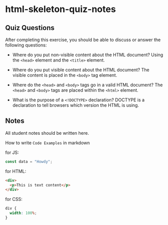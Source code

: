 # html-skeleton-quiz-notes

## Quiz Questions

After completing this exercise, you should be able to discuss or answer the following questions:

- Where do you put non-visible content about the HTML document?
  Using the ```<head>``` element and the ```<title>``` element.

- Where do you put visible content about the HTML document?
  The visible content is placed in the ```<body>``` tag element.

- Where do the `<head>` and `<body>` tags go in a valid HTML document?
  The `<head>` and `<body>` tags are placed within the `<html>` element.

- What is the purpose of a `<!DOCTYPE>` declaration?
  DOCTYPE is a declaration to tell browsers which version the HTML is using.

## Notes

All student notes should be written here.


How to write `Code Examples` in markdown

for JS:

```javascript
const data = "Howdy";
```

for HTML:

```html
<div>
  <p>This is text content</p>
</div>
```

for CSS:

```css
div {
  width: 100%;
}
```
